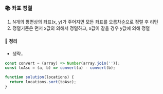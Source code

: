 ### 📚 좌표 정렬
1. N개의 평면상의 좌표(x, y)가 주어지면 모든 좌표를 오름차순으로 정렬 후 리턴
2. 정렬기준은 먼저 x값의 의해서 정렬하고, x값이 같을 경우 y값에 의해 정렬

#### 🎯 정리
- 생략..

```js
const convert = (array) => Number(array.join(''));
const toAsc = (a, b) => convert(a) - convert(b);

function solution(locations) {
  return locations.sort(toAsc);
}
```
